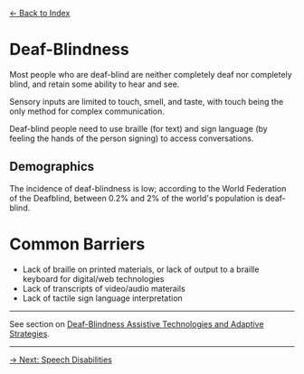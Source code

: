[&larr; Back to Index](../index.md)

# Deaf-Blindness
Most people who are deaf-blind are neither completely deaf nor completely blind, and retain some ability to hear and see. 

Sensory inputs are limited to touch, smell, and taste, with touch being the only method for complex communication.

Deaf-blind people need to use braille (for text) and sign language (by feeling the hands of the person signing) to access conversations.

## Demographics
The incidence of deaf-blindness is low; according to the World Federation of the Deafblind, between 0.2% and 2% of the world's population is deaf-blind.

# Common Barriers
* Lack of braille on printed materials, or lack of output to a braille keyboard for digital/web technologies
* Lack of transcripts of video/audio materails 
* Lack of tactile sign language interpretation

--- 

See section on [Deaf-Blindness Assistive Technologies and Adaptive Strategies](/1-disabilities-challenges-and-assistive-technologies/c-assistive-technologies-and-adaptive-strategies/deaf-blindness.md).

--- 

[&rarr; Next: Speech Disabilities](speech-disabilities.md)